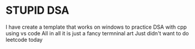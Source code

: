 # STUPID DSA
I have create a template that works on windows to practice DSA with cpp using vs code 
All in all it is just a fancy termninal art 
Just didn't want to do leetcode today 

